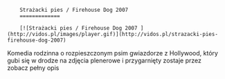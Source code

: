 
        Strażacki pies / Firehouse Dog 2007 
        =============
        
        [![Strażacki pies / Firehouse Dog 2007 ](http://vidos.pl/images/player.gif)](http://vidos.pl/strazacki-pies-firehouse-dog-2007)
        
        
 Komedia rodzinna o rozpieszczonym psim gwiazdorze z Hollywood, który gubi się w drodze na zdjęcia plenerowe i przygarnięty zostaje przez zobacz pełny opis
    